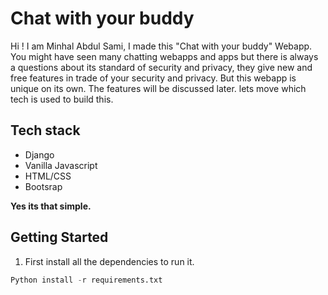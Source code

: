# Chat with your buddy 
Hi ! I am Minhal Abdul Sami, I made this "Chat with your buddy" Webapp. You might have seen many chatting webapps and apps but there is always a questions about its standard of security and privacy, they give new and free features in trade of your security and privacy. But this webapp is unique on its own. The features will be discussed later. lets move which tech is used to build this.

## Tech stack

* Django
* Vanilla Javascript
* HTML/CSS
* Bootsrap

**Yes its that simple.**

## Getting Started

1. First install all the dependencies to run it.
```python
Python install -r requirements.txt
```